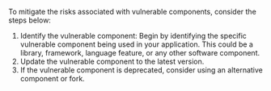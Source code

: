 To mitigate the risks associated with vulnerable components, consider the steps below:

1. Identify the vulnerable component: Begin by identifying the specific vulnerable component being used in your application. This could be a library, framework, language feature, or any other software component.
2. Update the vulnerable component to the latest version.
3. If the vulnerable component is deprecated, consider using an alternative component or fork.
